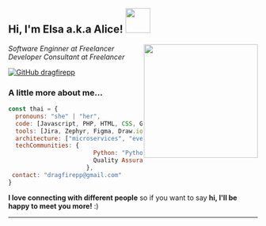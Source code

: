 <h2> Hi, I'm Elsa a.k.a Alice! <img src="" width="50"></h2>
<img align='right' src="" width="230">
<p><em>Software Enginner at Freelancer</a>
</br>Developer Consultant at Freelancer</a>
</em></p>

[![GitHub dragfirepp](https://img.shields.io/github/followers/thaiane?label=follow&style=social)](https://github.com/dragfirepp)


### A little more about me...  

```javascript
const thai = {
  pronouns: "she" | "her",
  code: [Javascript, PHP, HTML, CSS, Golang, Python, Java, Springboot, MySQL, Oracle, PostgreeSQL],
  tools: [Jira, Zephyr, Figma, Draw.io, Visio, Jest, Docker, Postman, Selenium, Katalon],
  architecture: ["microservices", "event-driven", "design system pattern"],
  techCommunities: {
                        Python: "PythonID",
                        Quality Assurance: "ISQA"
                      },
 contact: "dragfirepp@gmail.com"
}
```

<b>I love connecting with different people</b> so if you want to say <b>hi, I'll be happy to meet you more!</b> :)</em>

---
